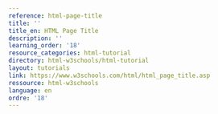 ```yaml
---
reference: html-page-title
title: ''
title_en: HTML Page Title
description: ''
learning_order: '18'
resource_categories: html-tutorial
directory: html-w3schools/html-tutorial
layout: tutorials
link: https://www.w3schools.com/html/html_page_title.asp
ressource: html-w3schools
language: en
ordre: '18'
---
```

